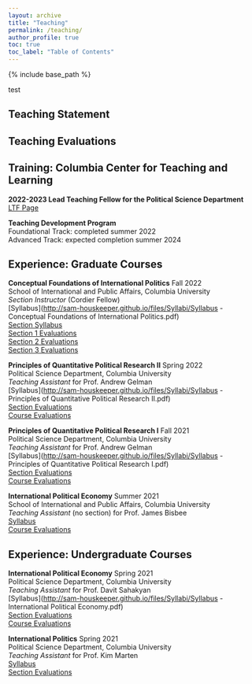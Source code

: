 ```yaml
---
layout: archive
title: "Teaching"
permalink: /teaching/
author_profile: true
toc: true
toc_label: "Table of Contents"
---
```

{% include base_path %}

test

## Teaching Statement

## Teaching Evaluations

## Training: Columbia Center for Teaching and Learning


**2022-2023 Lead Teaching Fellow for the Political Science Department**
<br>[LTF Page](https://ctl.columbia.edu/graduate-instructors/opportunities-for-graduate-students/lead-teaching-fellows/2022-3/)

**Teaching Development Program**
<br>Foundational Track: completed summer 2022
<br>Advanced Track: expected completion summer 2024



## Experience: Graduate Courses

**Conceptual Foundations of International Politics** Fall 2022
<br>School of International and Public Affairs, Columbia University
<br>*Section Instructor* (Cordier Fellow)
<br>[Syllabus](http://sam-houskeeper.github.io/files/Syllabi/Syllabus - Conceptual Foundations of International Politics.pdf)
<br>[Section Syllabus](http://sam-houskeeper.github.io/files/Syllabi/CF_Section_Policy_Sheet.pdf)
<br>[Section 1 Evaluations](http://sam-houskeeper.github.io/files/Evaluations/TA_Evaluations_CF_1.pdf)
<br>[Section 2 Evaluations](http://sam-houskeeper.github.io/files/Evaluations/TA_Evaluations_CF_2.pdf)
<br>[Section 3 Evaluations](http://sam-houskeeper.github.io/files/Evaluations/TA_Evaluations_CF_3.pdf)

**Principles of Quantitative Political Research II** Spring 2022
<br>Political Science Department, Columbia University
<br>*Teaching Assistant* for Prof. Andrew Gelman
<br>[Syllabus](http://sam-houskeeper.github.io/files/Syllabi/Syllabus - Principles of Quantitative Political Research II.pdf)
<br>[Section Evaluations](http://sam-houskeeper.github.io/files/Evaluations/TA_Evaluations_QuantII_Section.pdf)
<br>[Course Evaluations](http://sam-houskeeper.github.io/files/Evaluations/TA_Evaluations_QuantII_Class.pdf)

**Principles of Quantitative Political Research I** Fall 2021
<br>Political Science Department, Columbia University
<br>*Teaching Assistant* for Prof. Andrew Gelman
<br>[Syllabus](http://sam-houskeeper.github.io/files/Syllabi/Syllabus - Principles of Quantitative Political Research I.pdf)
<br>[Section Evaluations](http://sam-houskeeper.github.io/files/Evaluations/TA_Evaluations_QuantI_Section.pdf)
<br>[Course Evaluations](http://sam-houskeeper.github.io/files/Evaluations/TA_Evaluations_QuantI_Class.pdf)

**International Political Economy** Summer 2021
<br>School of International and Public Affairs, Columbia University
<br>*Teaching Assistant* (no section) for Prof. James Bisbee
<br>[Syllabus](http://sam-houskeeper.github.io/files/Syllabi/syllabus_IPE_summer.pdf)
<br>[Course Evaluations](http://sam-houskeeper.github.io/files/Evaluations/TA_Evaluations_SummerIPE_Class_redacted.pdf)



## Experience: Undergraduate Courses

**International Political Economy** Spring 2021
<br>Political Science Department, Columbia University
<br>*Teaching Assistant* for Prof. Davit Sahakyan
<br>[Syllabus](http://sam-houskeeper.github.io/files/Syllabi/Syllabus - International Political Economy.pdf)
<br>[Section Evaluations](http://sam-houskeeper.github.io/files/Evaluations/TA_Evaluations_IPE_Section.pdf)
<br>[Course Evaluations](http://sam-houskeeper.github.io/files/Evaluations/TA_Evaluations_IPE_Class_redacted.pdf)

**International Politics** Spring 2021
<br>Political Science Department, Columbia University
<br>*Teaching Assistant* for Prof. Kim Marten
<br>[Syllabus](http://sam-houskeeper.github.io/files/Syllabi/Syllabus_International_Politics.pdf)
<br>[Section Evaluations](http://sam-houskeeper.github.io/files/Evaluations/TA_Evaluations_International_Politics_Section.pdf)


